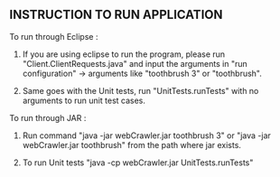 INSTRUCTION TO RUN APPLICATION
-------------------------------
To run through Eclipse :

1. If you are using eclipse to run the program, please run "Client.ClientRequests.java" and input the arguments in "run configuration" -> arguments like "toothbrush 3" or "toothbrush".

2. Same goes with the Unit tests, run "UnitTests.runTests" with no arguments to run unit test cases.

To run through JAR :

1. Run command "java -jar webCrawler.jar toothbrush 3" or "java -jar webCrawler.jar toothbrush" from the path where jar exists.

2. To run Unit tests "java -cp webCrawler.jar UnitTests.runTests"
